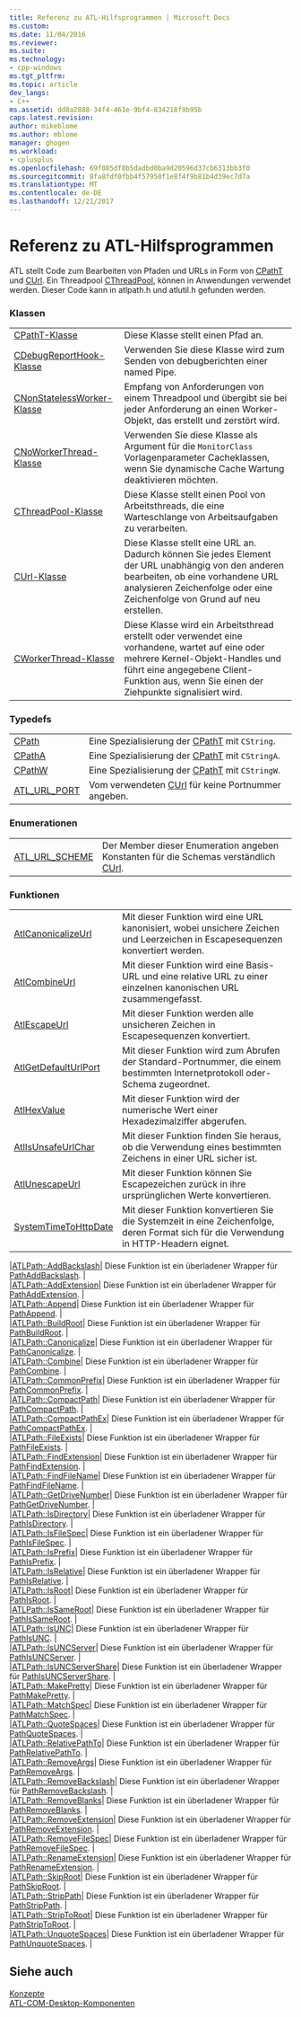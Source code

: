 ```yaml
---
title: Referenz zu ATL-Hilfsprogrammen | Microsoft Docs
ms.custom: 
ms.date: 11/04/2016
ms.reviewer: 
ms.suite: 
ms.technology:
- cpp-windows
ms.tgt_pltfrm: 
ms.topic: article
dev_langs:
- C++
ms.assetid: dd8a2888-34f4-461e-9bf4-834218f9b95b
caps.latest.revision: 
author: mikeblome
ms.author: mblome
manager: ghogen
ms.workload:
- cplusplus
ms.openlocfilehash: 69f085df8b5dadbd0ba9d20596d37cb6313bb3f0
ms.sourcegitcommit: 8fa8fdf0fbb4f57950f1e8f4f9b81b4d39ec7d7a
ms.translationtype: MT
ms.contentlocale: de-DE
ms.lasthandoff: 12/21/2017
---
```

# <a name="atl-utilities-reference"></a>Referenz zu ATL-Hilfsprogrammen
ATL stellt Code zum Bearbeiten von Pfaden und URLs in Form von [CPathT](../atl/reference/cpatht-class.md) und [CUrl](../atl/reference/curl-class.md). Ein Threadpool [CThreadPool](../atl/reference/cthreadpool-class.md), können in Anwendungen verwendet werden. Dieser Code kann in atlpath.h und atlutil.h gefunden werden.  
  
### <a name="classes"></a>Klassen  
  
|||  
|-|-|  
|[CPathT-Klasse](../atl/reference/cpatht-class.md)|Diese Klasse stellt einen Pfad an.|  
|[CDebugReportHook-Klasse](../atl/reference/cdebugreporthook-class.md)|Verwenden Sie diese Klasse wird zum Senden von debugberichten einer named Pipe.|  
|[CNonStatelessWorker-Klasse](../atl/reference/cnonstatelessworker-class.md)|Empfang von Anforderungen von einem Threadpool und übergibt sie bei jeder Anforderung an einen Worker-Objekt, das erstellt und zerstört wird.|  
|[CNoWorkerThread-Klasse](../atl/reference/cnoworkerthread-class.md)|Verwenden Sie diese Klasse als Argument für die `MonitorClass` Vorlagenparameter Cacheklassen, wenn Sie dynamische Cache Wartung deaktivieren möchten.|  
|[CThreadPool-Klasse](../atl/reference/cthreadpool-class.md)|Diese Klasse stellt einen Pool von Arbeitsthreads, die eine Warteschlange von Arbeitsaufgaben zu verarbeiten.|  
|[CUrl-Klasse](../atl/reference/curl-class.md)|Diese Klasse stellt eine URL an. Dadurch können Sie jedes Element der URL unabhängig von den anderen bearbeiten, ob eine vorhandene URL analysieren Zeichenfolge oder eine Zeichenfolge von Grund auf neu erstellen.|  
|[CWorkerThread-Klasse](../atl/reference/cworkerthread-class.md)|Diese Klasse wird ein Arbeitsthread erstellt oder verwendet eine vorhandene, wartet auf eine oder mehrere Kernel-Objekt-Handles und führt eine angegebene Client-Funktion aus, wenn Sie einen der Ziehpunkte signalisiert wird.|  
  
### <a name="typedefs"></a>Typedefs  
  
|||  
|-|-|  
|[CPath](../atl/reference/atl-typedefs.md#cpath)|Eine Spezialisierung der [CPathT](../atl/reference/cpatht-class.md) mit `CString`.|  
|[CPathA](../atl/reference/atl-typedefs.md#cpatha)|Eine Spezialisierung der [CPathT](../atl/reference/cpatht-class.md) mit `CStringA`.|  
|[CPathW](../atl/reference/atl-typedefs.md#cpathw)|Eine Spezialisierung der [CPathT](../atl/reference/cpatht-class.md) mit `CStringW`.|  
|[ATL_URL_PORT](../atl/reference/atl-typedefs.md#atl_url_port)|Vom verwendeten [CUrl](../atl/reference/curl-class.md) für keine Portnummer angeben.|  
  
### <a name="enums"></a>Enumerationen  
  
|||  
|-|-|  
|[ATL_URL_SCHEME](../atl/reference/atl-url-scheme-enum.md)|Der Member dieser Enumeration angeben Konstanten für die Schemas verständlich [CUrl](../atl/reference/curl-class.md).|  
  
### <a name="functions"></a>Funktionen  
  
|||  
|-|-|  
|[AtlCanonicalizeUrl](../atl/reference/atl-http-utility-functions.md#atlcanonicalizeurl)|Mit dieser Funktion wird eine URL kanonisiert, wobei unsichere Zeichen und Leerzeichen in Escapesequenzen konvertiert werden.|  
|[AtlCombineUrl](../atl/reference/atl-http-utility-functions.md#atlcombineurl)|Mit dieser Funktion wird eine Basis-URL und eine relative URL zu einer einzelnen kanonischen URL zusammengefasst.|  
|[AtlEscapeUrl](../atl/reference/atl-http-utility-functions.md#atlescapeurl)|Mit dieser Funktion werden alle unsicheren Zeichen in Escapesequenzen konvertiert.|  
|[AtlGetDefaultUrlPort](../atl/reference/atl-http-utility-functions.md#atlgetdefaulturlport)|Mit dieser Funktion wird zum Abrufen der Standard-Portnummer, die einem bestimmten Internetprotokoll oder-Schema zugeordnet.|  
|[AtlHexValue](../atl/reference/atl-text-encoding-functions.md#atlhexvalue)|Mit dieser Funktion wird der numerische Wert einer Hexadezimalziffer abgerufen.|  
|[AtlIsUnsafeUrlChar](../atl/reference/atl-http-utility-functions.md#atlisunsafeurlchar)|Mit dieser Funktion finden Sie heraus, ob die Verwendung eines bestimmten Zeichens in einer URL sicher ist.|  
|[AtlUnescapeUrl](../atl/reference/atl-http-utility-functions.md#atlunescapeurl)|Mit dieser Funktion können Sie Escapezeichen zurück in ihre ursprünglichen Werte konvertieren.|  
|[SystemTimeToHttpDate](../atl/reference/atl-http-utility-functions.md#systemtimetohttpdate)|Mit dieser Funktion konvertieren Sie die Systemzeit in eine Zeichenfolge, deren Format sich für die Verwendung in HTTP-Headern eignet.|  

|[ATLPath::AddBackslash](../atl/reference/atl-path-functions.md#addbackslash)| Diese Funktion ist ein überladener Wrapper für [PathAddBackslash](http://msdn.microsoft.com/library/windows/desktop/bb773561). |  
|[ATLPath::AddExtension](../atl/reference/atl-path-functions.md#addextension)| Diese Funktion ist ein überladener Wrapper für [PathAddExtension](http://msdn.microsoft.com/library/windows/desktop/bb773563). |  
|[ATLPath::Append](../atl/reference/atl-path-functions.md#append)| Diese Funktion ist ein überladener Wrapper für [PathAppend](http://msdn.microsoft.com/library/windows/desktop/bb773565). |  
|[ATLPath::BuildRoot](../atl/reference/atl-path-functions.md#buildroot)| Diese Funktion ist ein überladener Wrapper für [PathBuildRoot](http://msdn.microsoft.com/library/windows/desktop/bb773567). |  
|[ATLPath::Canonicalize](../atl/reference/atl-path-functions.md#canonicalize)| Diese Funktion ist ein überladener Wrapper für [PathCanonicalize](http://msdn.microsoft.com/library/windows/desktop/bb773569). |  
|[ATLPath::Combine](../atl/reference/atl-path-functions.md#combine)| Diese Funktion ist ein überladener Wrapper für [PathCombine](http://msdn.microsoft.com/library/windows/desktop/bb773571). |  
|[ATLPath::CommonPrefix](../atl/reference/atl-path-functions.md#commonprefix)| Diese Funktion ist ein überladener Wrapper für [PathCommonPrefix](http://msdn.microsoft.com/library/windows/desktop/bb773574). |  
|[ATLPath::CompactPath](../atl/reference/atl-path-functions.md#compactpath)| Diese Funktion ist ein überladener Wrapper für [PathCompactPath](http://msdn.microsoft.com/library/windows/desktop/bb773575). |  
|[ATLPath::CompactPathEx](../atl/reference/atl-path-functions.md#compactpathex)| Diese Funktion ist ein überladener Wrapper für [PathCompactPathEx](http://msdn.microsoft.com/library/windows/desktop/bb773578). |  
|[ATLPath::FileExists](../atl/reference/atl-path-functions.md#fileexists)| Diese Funktion ist ein überladener Wrapper für [PathFileExists](http://msdn.microsoft.com/library/windows/desktop/bb773584). |  
|[ATLPath::FindExtension](../atl/reference/atl-path-functions.md#findextension)| Diese Funktion ist ein überladener Wrapper für [PathFindExtension](http://msdn.microsoft.com/library/windows/desktop/bb773587). |  
|[ATLPath::FindFileName](../atl/reference/atl-path-functions.md#findfilename)| Diese Funktion ist ein überladener Wrapper für [PathFindFileName](http://msdn.microsoft.com/library/windows/desktop/bb773589). |  
|[ATLPath::GetDriveNumber](../atl/reference/atl-path-functions.md#getdrivenumber)| Diese Funktion ist ein überladener Wrapper für [PathGetDriveNumber](http://msdn.microsoft.com/library/windows/desktop/bb773612). |  
|[ATLPath::IsDirectory](../atl/reference/atl-path-functions.md#isdirectory)| Diese Funktion ist ein überladener Wrapper für [PathIsDirectory](http://msdn.microsoft.com/library/windows/desktop/bb773621). |  
|[ATLPath::IsFileSpec](../atl/reference/atl-path-functions.md#isfilespec)| Diese Funktion ist ein überladener Wrapper für [PathIsFileSpec](http://msdn.microsoft.com/library/windows/desktop/bb773627). |  
|[ATLPath::IsPrefix](../atl/reference/atl-path-functions.md#isprefix)| Diese Funktion ist ein überladener Wrapper für [PathIsPrefix](http://msdn.microsoft.com/library/windows/desktop/bb773650). |  
|[ATLPath::IsRelative](../atl/reference/atl-path-functions.md#isrelative)| Diese Funktion ist ein überladener Wrapper für [PathIsRelative](http://msdn.microsoft.com/library/windows/desktop/bb773660). |  
|[ATLPath::IsRoot](../atl/reference/atl-path-functions.md#isroot)| Diese Funktion ist ein überladener Wrapper für [PathIsRoot](http://msdn.microsoft.com/library/windows/desktop/bb773674). |  
|[ATLPath::IsSameRoot](../atl/reference/atl-path-functions.md#issameroot)| Diese Funktion ist ein überladener Wrapper für [PathIsSameRoot](http://msdn.microsoft.com/library/windows/desktop/bb773687). |  
|[ATLPath::IsUNC](../atl/reference/atl-path-functions.md#isunc)| Diese Funktion ist ein überladener Wrapper für [PathIsUNC](http://msdn.microsoft.com/library/windows/desktop/bb773712). |  
|[ATLPath::IsUNCServer](../atl/reference/atl-path-functions.md#isuncserver)| Diese Funktion ist ein überladener Wrapper für [PathIsUNCServer](http://msdn.microsoft.com/library/windows/desktop/bb773722). |  
|[ATLPath::IsUNCServerShare](../atl/reference/atl-path-functions.md#isuncservershare)| Diese Funktion ist ein überladener Wrapper für [PathIsUNCServerShare](http://msdn.microsoft.com/library/windows/desktop/bb773723). |  
|[ATLPath::MakePretty](../atl/reference/atl-path-functions.md#makepretty)| Diese Funktion ist ein überladener Wrapper für [PathMakePretty](http://msdn.microsoft.com/library/windows/desktop/bb773725). |  
|[ATLPath::MatchSpec](../atl/reference/atl-path-functions.md#matchspec)| Diese Funktion ist ein überladener Wrapper für [PathMatchSpec](http://msdn.microsoft.com/library/windows/desktop/bb773727). |  
|[ATLPath::QuoteSpaces](../atl/reference/atl-path-functions.md#quotespaces)| Diese Funktion ist ein überladener Wrapper für [PathQuoteSpaces](http://msdn.microsoft.com/library/windows/desktop/bb773739). |  
|[ATLPath::RelativePathTo](../atl/reference/atl-path-functions.md#relativepathto)| Diese Funktion ist ein überladener Wrapper für [PathRelativePathTo](http://msdn.microsoft.com/library/windows/desktop/bb773740). |  
|[ATLPath::RemoveArgs](../atl/reference/atl-path-functions.md#removeargs)| Diese Funktion ist ein überladener Wrapper für [PathRemoveArgs](http://msdn.microsoft.com/library/windows/desktop/bb773742). |  
|[ATLPath::RemoveBackslash](../atl/reference/atl-path-functions.md#removebackslash)| Diese Funktion ist ein überladener Wrapper für [PathRemoveBackslash](http://msdn.microsoft.com/library/windows/desktop/bb773743). |  
|[ATLPath::RemoveBlanks](../atl/reference/atl-path-functions.md#removeblanks)| Diese Funktion ist ein überladener Wrapper für [PathRemoveBlanks](http://msdn.microsoft.com/library/windows/desktop/bb773745). |  
|[ATLPath::RemoveExtension](../atl/reference/atl-path-functions.md#removeextension)| Diese Funktion ist ein überladener Wrapper für [PathRemoveExtension](http://msdn.microsoft.com/library/windows/desktop/bb773746). |  
|[ATLPath::RemoveFileSpec](../atl/reference/atl-path-functions.md#removefilespec)| Diese Funktion ist ein überladener Wrapper für [PathRemoveFileSpec](http://msdn.microsoft.com/library/windows/desktop/bb773748). |  
|[ATLPath::RenameExtension](../atl/reference/atl-path-functions.md#renameextension)| Diese Funktion ist ein überladener Wrapper für [PathRenameExtension](http://msdn.microsoft.com/library/windows/desktop/bb773749). |  
|[ATLPath::SkipRoot](../atl/reference/atl-path-functions.md#skiproot)| Diese Funktion ist ein überladener Wrapper für [PathSkipRoot](http://msdn.microsoft.com/library/windows/desktop/bb773754). |  
|[ATLPath::StripPath](../atl/reference/atl-path-functions.md#strippath)| Diese Funktion ist ein überladener Wrapper für [PathStripPath](http://msdn.microsoft.com/library/windows/desktop/bb773756). |  
|[ATLPath::StripToRoot](../atl/reference/atl-path-functions.md#striptoroot)| Diese Funktion ist ein überladener Wrapper für [PathStripToRoot](http://msdn.microsoft.com/library/windows/desktop/bb773757). |  
|[ATLPath::UnquoteSpaces](../atl/reference/atl-path-functions.md#unquotespaces)| Diese Funktion ist ein überladener Wrapper für [PathUnquoteSpaces](http://msdn.microsoft.com/library/windows/desktop/bb773763). |  
  

## <a name="see-also"></a>Siehe auch  
 [Konzepte](../atl/active-template-library-atl-concepts.md)   
 [ATL-COM-Desktop-Komponenten](../atl/atl-com-desktop-components.md)
